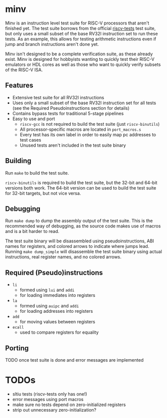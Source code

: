 # minv

Minv is an instruction level test suite for RISC-V processors that aren't finished yet.  The test suite borrows from the official [riscv-tests](https://github.com/riscv-software-src/riscv-tests) test suite, but only uses a small subset of the base RV32I instruction set to run these tests.  As an example, this allows for testing arithmetic instructions even if jump and branch instructions aren't done yet.
  
Minv isn't designed to be a complete verification suite, as these already exist.  Minv is designed for hobbyists wanting to quickly test their RISC-V emulators or HDL cores as well as those who want to quickly verify subsets of the RISC-V ISA.

## Features
 - Extensive test suite for all RV32I instructions
 - Uses only a small subset of the base RV32I instruction set for all tests (see the Required Pseudoinstructions section for details)
 - Contains bypass tests for traditional 5-stage pipelines
 - Easy to use and port
   - `riscv-gcc` is not required to build the test suite (just `riscv-binutils`)
   - All processor-specific macros are located in `port_macros.s`
   - Every test has its own label in order to easily map pc addresses to test cases
   - Unused tests aren't included in the test suite binary

## Building
Run `make` to build the test suite.
  
`riscv-binutils` is required to build the test suite, but the 32-bit and 64-bit versions both work.  The 64-bit version can be used to build the test suite for 32-bit targets, but not vice versa.

## Debugging
Run `make dump` to dump the assembly output of the test suite.  This is the recommended way of debugging, as the source code makes use of macros and is a bit harder to read.
  
The test suite binary will be disassembled using pseudoinstructions, ABI names for registers, and colored arrows to indicate where jumps lead.  Running `make dump_simple` will disassemble the test suite binary using actual instructions, real register names, and no colored arrows.

## Required (Pseudo)instructions
 - `li`
    - formed using `lui` and `addi`
    - for loading immediates into registers
 - `la`
    - formed using `auipc` and `addi`
    - for loading addresses into registers
 - `add`
    - for moving values between registers
 - `ecall`
    - used to compare registers for equality

## Porting
TODO once test suite is done and error messages are implemented

# TODOs

 - sltiu tests (riscv-tests only has one!)
 - error messages using port macros
 - make sure no tests depend on zero-initialized registers
 - strip out unnecessary zero-initialization?
 